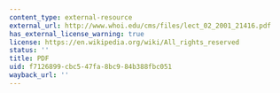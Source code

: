 ```yaml
---
content_type: external-resource
external_url: http://www.whoi.edu/cms/files/lect_02_2001_21416.pdf
has_external_license_warning: true
license: https://en.wikipedia.org/wiki/All_rights_reserved
status: ''
title: PDF
uid: f7126899-cbc5-47fa-8bc9-84b388fbc051
wayback_url: ''
---
```

